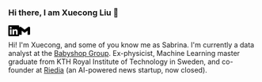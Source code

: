### Hi there, I am Xuecong Liu 👋

[<img align="left" alt="xuecong sabrina | LinkedIn" width="22px" src="./linkedin.svg" />][linkedin]
[<img align="left" alt="xuecong sabrina | Gmail" width="22px" src="./gmail.svg" /><br>][gmail]

[linkedin]: https://www.linkedin.com/in/xuecong-liu
[gmail]: mailto:xuecongliu97@gmail.com



Hi! I'm Xuecong, and some of you know me as Sabrina. I'm currently a data analyst at the [Babyshop Group](https://career.babyshopgroup.com/). Ex-physicist, Machine Learning master graduate from KTH Royal Institute of Technology in Sweden, and co-founder at [Riedia](http://www.riedia.com/) (an AI-powered news startup, now closed). 

<!--
**xc-liu/xc-liu** is a ✨ _special_ ✨ repository because its `README.md` (this file) appears on your GitHub profile.

Here are some ideas to get you started:

- 🔭 I’m currently working on ...
- 🌱 I’m currently learning ...
- 👯 I’m looking to collaborate on ...
- 🤔 I’m looking for help with ...
- 💬 Ask me about ...
- 📫 How to reach me: ...
- 😄 Pronouns: ...
- ⚡ Fun fact: ...
-->
